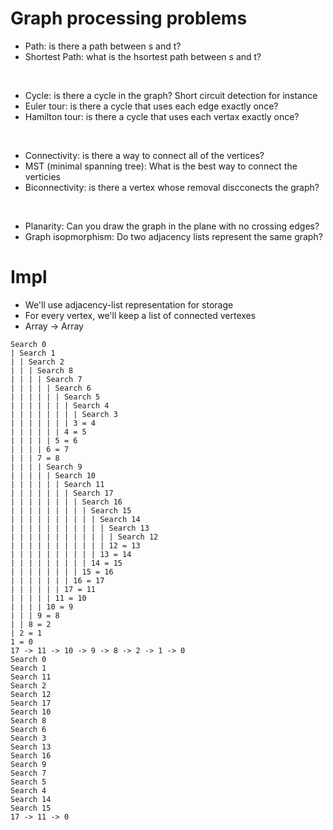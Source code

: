 # Graph processing problems

* Path: is there a path between s and t?
* Shortest Path: what is the hsortest path between s and t?

<br/>

* Cycle: is there a cycle in the graph? Short circuit detection for instance
* Euler tour: is there a cycle that uses each edge exactly once?
* Hamilton tour: is there a cycle that uses each vertax exactly once?

<br/>

* Connectivity: is there a way to connect all of the vertices?
* MST (minimal spanning tree): What is the best way to connect the verticies
* Biconnectivity: is there a vertex whose removal discconects the graph?

<br/>

* Planarity: Can you draw the graph in the plane with no crossing edges?
* Graph isopmorphism: Do two adjacency lists represent the same graph?

# Impl

* We'll use adjacency-list representation for storage
* For every vertex, we'll keep a list of connected vertexes
* Array<Int> -> Array<Int>

```
Search 0
| Search 1
| | Search 2
| | | Search 8
| | | | Search 7
| | | | | Search 6
| | | | | | Search 5
| | | | | | | Search 4
| | | | | | | | Search 3
| | | | | | | 3 = 4
| | | | | | 4 = 5
| | | | | 5 = 6
| | | | 6 = 7
| | | 7 = 8
| | | | Search 9
| | | | | Search 10
| | | | | | Search 11
| | | | | | | Search 17
| | | | | | | | Search 16
| | | | | | | | | Search 15
| | | | | | | | | | Search 14
| | | | | | | | | | | Search 13
| | | | | | | | | | | | Search 12
| | | | | | | | | | | 12 = 13
| | | | | | | | | | 13 = 14
| | | | | | | | | 14 = 15
| | | | | | | | 15 = 16
| | | | | | | 16 = 17
| | | | | | 17 = 11
| | | | | 11 = 10
| | | | 10 = 9
| | | 9 = 8
| | 8 = 2
| 2 = 1
1 = 0
17 -> 11 -> 10 -> 9 -> 8 -> 2 -> 1 -> 0
Search 0
Search 1
Search 11
Search 2
Search 12
Search 17
Search 10
Search 8
Search 6
Search 3
Search 13
Search 16
Search 9
Search 7
Search 5
Search 4
Search 14
Search 15
17 -> 11 -> 0
```
